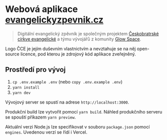 # Webová aplikace [evangelickyzpevnik.cz](https://www.evangelickyzpevnik.cz/)

> Digitální evangelický zpěvník je společným projektem [Českobratrské církve evangelické](https://e-cirkev.cz/) a týmu vývojářů z komunity [Glow Space](https://glowspace.cz/).

Logo ČCE je jejím duševním vlastnictvím a nevztahuje se na něj open-source licence, pod kterou je zdrojový kód aplikace zveřejněný.

## Prostředí pro vývoj

1. `cp .env.example .env` (nebo `copy .env.example .env`)
2. `yarn install`
3. `yarn dev`

Vývojový server se spustí na adrese `http://localhost:3000`.

Produkční build lze vytvořit pomocí `yarn build`. Náhled produkčního serveru se spouští příkazem `yarn preview`.

Aktuální verzi Node.js lze specifikovat v souboru `package.json` pomocí `engines`. Uvedenou verzí se řídí i Vercel.
